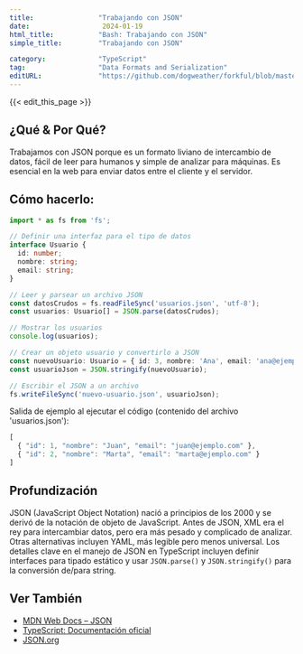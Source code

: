```yaml
---
title:                "Trabajando con JSON"
date:                  2024-01-19
html_title:           "Bash: Trabajando con JSON"
simple_title:         "Trabajando con JSON"

category:             "TypeScript"
tag:                  "Data Formats and Serialization"
editURL:              "https://github.com/dogweather/forkful/blob/master/content/es/typescript/working-with-json.md"
---
```


{{< edit_this_page >}}

## ¿Qué & Por Qué?

Trabajamos con JSON porque es un formato liviano de intercambio de datos, fácil de leer para humanos y simple de analizar para máquinas. Es esencial en la web para enviar datos entre el cliente y el servidor.

## Cómo hacerlo:

```TypeScript
import * as fs from 'fs';

// Definir una interfaz para el tipo de datos
interface Usuario {
  id: number;
  nombre: string;
  email: string;
}

// Leer y parsear un archivo JSON
const datosCrudos = fs.readFileSync('usuarios.json', 'utf-8');
const usuarios: Usuario[] = JSON.parse(datosCrudos);

// Mostrar los usuarios
console.log(usuarios);

// Crear un objeto usuario y convertirlo a JSON
const nuevoUsuario: Usuario = { id: 3, nombre: 'Ana', email: 'ana@ejemplo.com' };
const usuarioJson = JSON.stringify(nuevoUsuario);

// Escribir el JSON a un archivo
fs.writeFileSync('nuevo-usuario.json', usuarioJson);
```

Salida de ejemplo al ejecutar el código (contenido del archivo 'usuarios.json'):

```TypeScript
[
  { "id": 1, "nombre": "Juan", "email": "juan@ejemplo.com" },
  { "id": 2, "nombre": "Marta", "email": "marta@ejemplo.com" }
]
```

## Profundización

JSON (JavaScript Object Notation) nació a principios de los 2000 y se derivó de la notación de objeto de JavaScript. Antes de JSON, XML era el rey para intercambiar datos, pero era más pesado y complicado de analizar. Otras alternativas incluyen YAML, más legible pero menos universal. Los detalles clave en el manejo de JSON en TypeScript incluyen definir interfaces para tipado estático y usar `JSON.parse()` y `JSON.stringify()` para la conversión de/para string.

## Ver También

- [MDN Web Docs – JSON](https://developer.mozilla.org/es/docs/Learn/JavaScript/Objects/JSON)
- [TypeScript: Documentación oficial](https://www.typescriptlang.org/docs/)
- [JSON.org](https://www.json.org/json-es.html)
